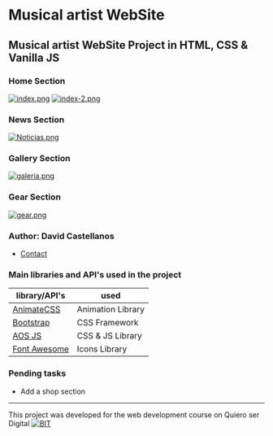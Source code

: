 #  Musical artist WebSite

## Musical artist WebSite Project in HTML, CSS & Vanilla JS


### Home Section
[![index.png](https://i.postimg.cc/hjTktQNH/index.png)](https://postimg.cc/ZBY7fnbc)
[![index-2.png](https://i.postimg.cc/PJ8Pxydd/index-2.png)](https://postimg.cc/2Lrz94qt)

### News Section
[![Noticias.png](https://i.postimg.cc/5NYwY5sY/Noticias.png)](https://postimg.cc/QHDBv7Gh)

### Gallery Section
[![galeria.png](https://i.postimg.cc/43LC0TVS/galeria.png)](https://postimg.cc/FfLnf8Py)

### Gear Section
[![gear.png](https://i.postimg.cc/XvnD3Dn6/gear.png)](https://postimg.cc/sM0J4mBT)



### Author: David Castellanos

- [Contact](mailto:panfletario@outlook.com)


### Main libraries and API's used in the project

| library/API's                                                    | used                      |
| ---------------------------------------------------------------- | ------------------------- |
| [AnimateCSS](https://animate.style/)                             | Animation Library         |
| [Bootstrap](https://getbootstrap.com/)                           | CSS Framework             |
| [AOS JS](https://michalsnik.github.io/aos/)                      | CSS & JS Library          |
| [Font Awesome](https://fontawesome.com/)                         | Icons Library             |



### Pending tasks

- Add a shop section
---

This project was developed for the web development course on Quiero ser Digital [![BIT](https://bit.institute/images/Instituto-Cursos-Programacion-50lg.png)](https://bit.institute/E?A=quieroserdigital)
